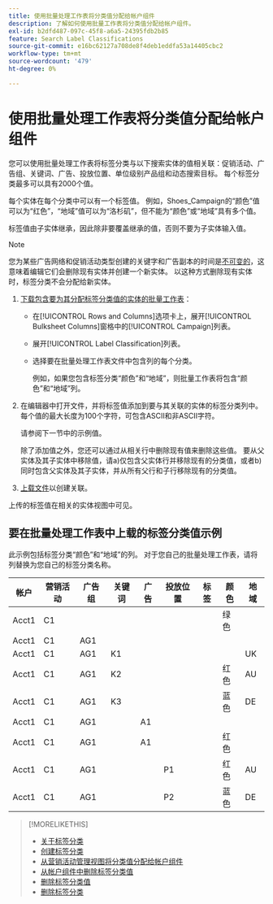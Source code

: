 ```yaml
---
title: 使用批量处理工作表将分类值分配给帐户组件
description: 了解如何使用批量工作表将分类值分配给帐户组件。
exl-id: b2dfd487-097c-45f8-a6a5-24395fdb2b85
feature: Search Label Classifications
source-git-commit: e16bc62127a708de8f4deb1eddfa53a14405cbc2
workflow-type: tm+mt
source-wordcount: '479'
ht-degree: 0%

---
```


# 使用批量处理工作表将分类值分配给帐户组件

您可以使用批量处理工作表将标签分类与以下搜索实体的值相关联：促销活动、广告组、关键词、广告、投放位置、单位级别产品组和动态搜索目标。 每个标签分类最多可以具有2000个值。

每个实体在每个分类中可以有一个标签值。 例如，Shoes_Campaign的“颜色”值可以为“红色”，“地域”值可以为“洛杉矶”，但不能为“颜色”或“地域”具有多个值。

标签值由子实体继承，因此除非要覆盖继承的值，否则不要为子实体输入值。

>[!NOTE]
>
>您为某些广告网络和促销活动类型创建的关键字和广告副本的时间是[不可变的](/help/search-social-commerce/campaign-management/faqs-campaigns.md)，这意味着编辑它们会删除现有实体并创建一个新实体。 以这种方式删除现有实体时，标签分类不会分配给新实体。

1. [下载包含要为其分配标签分类值的实体的批量工作表](/help/search-social-commerce/campaign-management/bulksheets/bulksheet-download.md)：

   * 在[!UICONTROL Rows and Columns]选项卡上，展开[!UICONTROL Bulksheet Columns]窗格中的[!UICONTROL Campaign]列表。

   * 展开[!UICONTROL Label Classification]列表。

   * 选择要在批量处理工作表文件中包含列的每个分类。

     例如，如果您包含标签分类“颜色”和“地域”，则批量工作表将包含“颜色”和“地域”列。

1. 在编辑器中打开文件，并将标签值添加到要与其关联的实体的标签分类列中。 每个值的最大长度为100个字符，可包含ASCII和非ASCII字符。

   请参阅下一节中的示例值。

   除了添加值之外，您还可以通过从相关行中删除现有值来删除这些值。 要从父实体及其子实体中移除值，请a)仅包含父实体行并移除现有的分类值，或者b)同时包含父实体及其子实体，并从所有父行和子行移除现有的分类值。

1. [上载文件](/help/search-social-commerce/campaign-management/bulksheets/bulksheet-upload.md)以创建关联。

上传的标签值在相关的实体视图中可见。

## 要在批量处理工作表中上载的标签分类值示例

此示例包括标签分类“颜色”和“地域”的列。 对于您自己的批量处理工作表，请将列替换为您自己的标签分类名称。

| 帐户 | 营销活动 | 广告组 | 关键词 | 广告 | 投放位置 | 标签 | 颜色 | 地域 |
|---|---|---|---|---|---|---|---|---|
| Acct1 | C1 | | | | | | 绿色 | |
| Acct1 | C1 | AG1 | | | | | | |
| Acct1 | C1 | AG1 | K1 | | | | | UK |
| Acct1 | C1 | AG1 | K2 | | | | 红色 | AU |
| Acct1 | C1 | AG1 | K3 | | | | 蓝色 | DE |
| Acct1 | C1 | AG1 | | A1 | | | | |
| Acct1 | C1 | AG1 | | A1 | | | 红色 | |
| Acct1 | C1 | AG1 | | | P1 | | 红色 | AU |
| Acct1 | C1 | AG1 | | | P2 | | 蓝色 | DE |

>[!MORELIKETHIS]
>
>* [关于标签分类](classification-about.md)
>* [创建标签分类](classification-create.md)
>* [从营销活动管理视图将分类值分配给帐户组件](classification-values-assign-campaign-management.md)
>* [从帐户组件中删除标签分类值](classification-values-remove.md)
>* [删除标签分类值](classification-values-delete.md)
>* [删除标签分类](classification-delete.md)
